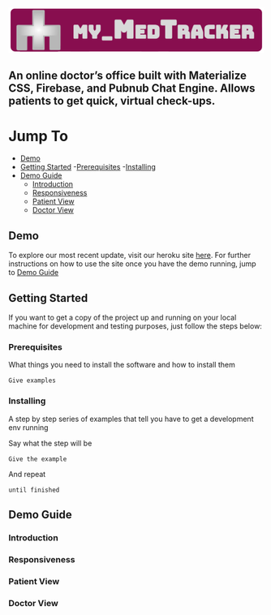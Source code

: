 ![Alt text](public/images/myMedTrackerFullLogoFinal1.png)

## An online doctor’s office built with Materialize CSS, Firebase, and Pubnub Chat Engine. Allows patients to get quick, virtual check-ups.

# Jump To
- [Demo](#demo)
- [Getting Started](#getting-started)
  -[Prerequisites](#prerequisites)
  -[Installing](#installing)
- [Demo Guide](#demo-guide)
  - [Introduction](#introduction)
  - [Responsiveness](#responsiveness)
  - [Patient View](#patient-view)
  - [Doctor View](#doctor-view)

## Demo
To explore our most recent update, visit our heroku site [here](https://projectmed-tracker.herokuapp.com/). For further instructions on how to use the site once you have the demo running, jump to [Demo Guide](#demo-guide)

## Getting Started

If you want to get a copy of the project up and running on your local machine for development and testing purposes, just follow the steps below:

### Prerequisites

What things you need to install the software and how to install them

```
Give examples
```

### Installing

A step by step series of examples that tell you have to get a development env running

Say what the step will be

```
Give the example
```

And repeat

```
until finished

```

## Demo Guide

### Introduction

### Responsiveness

### Patient View

### Doctor View
